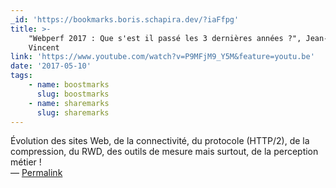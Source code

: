 ```yaml
---
_id: 'https://bookmarks.boris.schapira.dev/?iaFfpg'
title: >-
    "Webperf 2017 : Que s'est il passé les 3 dernières années ?", Jean-Pierre
    Vincent
link: 'https://www.youtube.com/watch?v=P9MFjM9_Y5M&feature=youtu.be'
date: '2017-05-10'
tags:
    - name: boostmarks
      slug: boostmarks
    - name: sharemarks
      slug: sharemarks
---
```


Évolution des sites Web, de la connectivité, du protocole (HTTP/2), de la
compression, du RWD, des outils de mesure mais surtout, de la perception métier
! <br>&#8212;
<a href="https://bookmarks.boris.schapira.dev/?iaFfpg" title="Permalink">Permalink</a>

